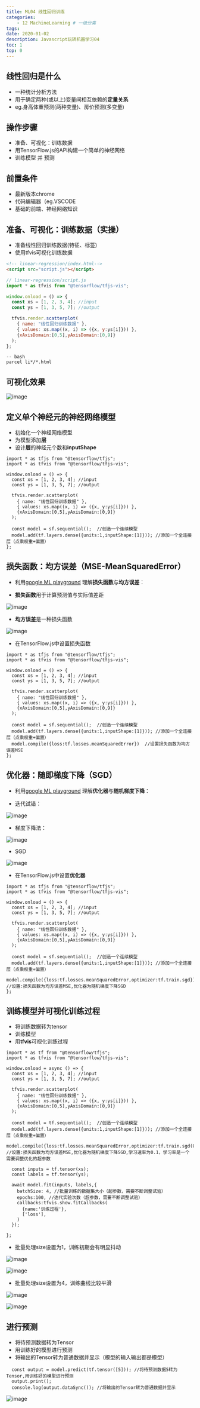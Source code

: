 ```yaml
---
title: ML04 线性回归训练
categories:
    - 12 MachineLearning # 一级分类
tags:
date: 2020-01-02
description: Javascript玩转机器学习04
toc: 1
top: 0
---
```


## 线性回归是什么
- 一种统计分析方法
- 用于确定两种(或以上)变量间相互依赖的**定量关系**
- eg.身高体重预测(两种变量)、房价预测(多变量)


## 操作步骤
- 准备、可视化：训练数据
- 用TensorFlow.js的API构建一个简单的神经网络
- 训练模型 并 预测

## 前置条件
- 最新版本chrome
- 代码编辑器（eg.VSCODE
- 基础的前端、神经网络知识

## 准备、可视化：训练数据（实操）
- 准备线性回归训练数据(特征、标签)
- 使用tfvis可视化训练数据


```html
<!-- linear-regression/index.html-->
<script src="script.js"></script>
```
```js
// linear-regression/script.js
import * as tfvis from "@tensorflow/tfjs-vis";

window.onload = () => {
  const xs = [1, 2, 3, 4]; //input
  const ys = [1, 3, 5, 7]; //output

  tfvis.render.scatterplot(
    { name: "线性回归训练数据" },
    { values: xs.map((x, i) => ({x, y:ys[i]})) },
    {xAxisDomain:[0,5],yAxisDomain:[0,9]}
  );
};

```

```
-- bash
parcel li*/*.html
```

## 可视化效果
![image](/images/ai/17.png)



## 定义单个神经元的神经网络模型
- 初始化一个神经网络模型
- 为模型添加**层**
- 设计**层**的神经元个数和**inputShape**


```
import * as tfjs from "@tensorflow/tfjs";
import * as tfvis from "@tensorflow/tfjs-vis";

window.onload = () => {
  const xs = [1, 2, 3, 4]; //input
  const ys = [1, 3, 5, 7]; //output

  tfvis.render.scatterplot(
    { name: "线性回归训练数据" },
    { values: xs.map((x, i) => ({x, y:ys[i]})) },
    {xAxisDomain:[0,5],yAxisDomain:[0,9]}
  );

  const model = sf.sequential();  //创造一个连续模型
  model.add(tf.layers.dense({units:1,inputShape:[1]})); //添加一个全连接层（点乘权重+偏置）
};

```

## 损失函数：均方误差（MSE-MeanSquaredError）
- 利用[google ML  playground](https://developers.google.cn/machine-learning/crash-course/descending-into-ml) 理解**损失函数**与**均方误差**：


- **损失函数**用于计算预测值与实际值差距


![image](/images/ai/18.png)


- **均方误差**是一种损失函数

![image](/images/ai/19.png)


- 在TensorFlow.js中设置损失函数


```
import * as tfjs from "@tensorflow/tfjs";
import * as tfvis from "@tensorflow/tfjs-vis";

window.onload = () => {
  const xs = [1, 2, 3, 4]; //input
  const ys = [1, 3, 5, 7]; //output

  tfvis.render.scatterplot(
    { name: "线性回归训练数据" }, 
    { values: xs.map((x, i) => ({x, y:ys[i]})) },
    {xAxisDomain:[0,5],yAxisDomain:[0,9]}
  );

  const model = sf.sequential();  //创造一个连续模型
  model.add(tf.layers.dense({units:1,inputShape:[1]})); //添加一个全连接层（点乘权重+偏置）
  model.compile({loss:tf.losses.meanSquaredError})  //设置损失函数为均方误差MSE
};
```

## 优化器：随即梯度下降（SGD）
- 利用[google ML  playground](https://developers.google.cn/machine-learning/crash-course/descending-into-ml) 理解**优化器**与**随机梯度下降**：


- 迭代试错：

![image](/images/ai/20.png)


- 梯度下降法：

![image](/images/ai/21.png)


- SGD

![image](/images/ai/22.png)




- 在TensorFlow.js中设置**优化器**


```
import * as tfjs from "@tensorflow/tfjs";
import * as tfvis from "@tensorflow/tfjs-vis";

window.onload = () => {
  const xs = [1, 2, 3, 4]; //input
  const ys = [1, 3, 5, 7]; //output

  tfvis.render.scatterplot(
    { name: "线性回归训练数据" }, 
    { values: xs.map((x, i) => ({x, y:ys[i]})) },
    {xAxisDomain:[0,5],yAxisDomain:[0,9]}
  );

  const model = sf.sequential();  //创造一个连续模型
  model.add(tf.layers.dense({units:1,inputShape:[1]})); //添加一个全连接层（点乘权重+偏置）
  model.compile({loss:tf.losses.meanSquaredError,optimizer:tf.train.sgd});  //设置:损失函数为均方误差MSE,优化器为随机梯度下降SGD
};
```

## 训练模型并可视化训练过程
- 将训练数据转为tensor
- 训练模型
- 用**tfvis**可视化训练过程



```
import * as tf from "@tensorflow/tfjs";
import * as tfvis from "@tensorflow/tfjs-vis";

window.onload = async () => {
  const xs = [1, 2, 3, 4]; //input
  const ys = [1, 3, 5, 7]; //output

  tfvis.render.scatterplot(
    { name: "线性回归训练数据" }, 
    { values: xs.map((x, i) => ({x, y:ys[i]})) },
    {xAxisDomain:[0,5],yAxisDomain:[0,9]}
  );

  const model = tf.sequential();  //创造一个连续模型
  model.add(tf.layers.dense({units:1,inputShape:[1]})); //添加一个全连接层（点乘权重+偏置）
  model.compile({loss:tf.losses.meanSquaredError,optimizer:tf.train.sgd(0.1)});  //设置:损失函数为均方误差MSE,优化器为随机梯度下降SGD,学习速率为0.1，学习率是一个需要调整优化的超参数

  const inputs = tf.tensor(xs);
  const labels = tf.tensor(ys);

  await model.fit(inputs, labels,{
    batchSize: 4, //批量训练的数据集大小（超参数，需要不断调整试验）
    epochs:100, //迭代实验次数（超参数，需要不断调整试验）
    callbacks:tfvis.show.fitCallbacks(
      {name:'训练过程'},
      ['loss'],
    )
  });

};

```

- 批量处理size设置为1，训练初期会有明显抖动


![image](/images/ai/23.png)

![image](/images/ai/24.png)


- 批量处理size设置为4，训练曲线比较平滑

![image](/images/ai/25.png)


![image](/images/ai/26.png)


## 进行预测
- 将待预测数据转为Tensor
- 用训练好的模型进行预测
- 将输出的Tensor转为普通数据并显示（模型的输入输出都是模型）


```
  const output = model.predict(tf.tensor([5])); //将待预测数据5转为Tensor,用训练好的模型进行预测
  output.print();
  console.log(output.dataSync()); //将输出的Tensor转为普通数据并显示
```

![image](/images/ai/27.png)


